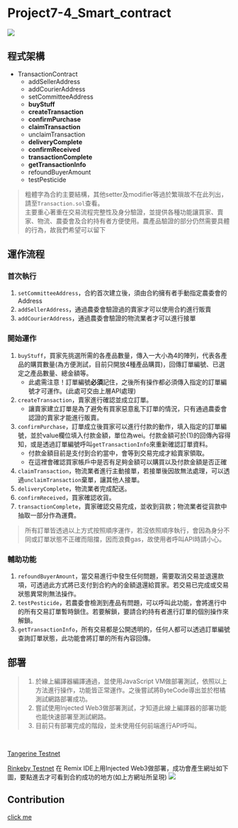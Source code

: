 # Project7-4_Smart_contract
![](https://i.imgur.com/jeD6XJI.png)
## 程式架構
- TransactionContract
    - addSellerAddress
    - addCourierAddress
    - setCommitteeAddress
    - **buyStuff**
    - **createTransaction**
    - **confirmPurchase**
    - **claimTransaction**
    - unclaimTransaction
    - **deliveryComplete**
    - **confirmReceived**
    - **transactionComplete**
    - **getTransactionInfo**
    - refoundBuyerAmount
    - testPesticide

> 粗體字為合約主要結構，其他setter及modifier等過於繁瑣故不在此列出，請至`Transaction.sol`查看。  
> 主要重心著重在交易流程完整性及身分驗證，並提供各種功能讓買家、賣家、物流、農委會及合約持有者方便使用。農產品驗證的部分仍然需要具體的行為，故我們希望可以留下

## 運作流程

### 首次執行
1. `setCommitteeAddress`，合約首次建立後，須由合約擁有者手動指定農委會的Address
2. `addSellerAddress`，通過農委會驗證過的賣家才可以使用合約進行販賣
3. `addCourierAddress`，通過農委會驗證的物流業者才可以進行接單

### 開始運作
1. `buyStuff`，買家先挑選所需的各產品數量，傳入一大小為4的陣列，代表各產品的購買數量(為方便測試，目前只開放4種產品購買)，回傳訂單編號、已選定之產品數量、總金額等。
   - 此處需注意！訂單編號**必須**記住，之後所有操作都必須傳入指定的訂單編號才可運作。(此處可交由上層API處理)
2. `createTransaction`，賣家進行確認並成立訂單。
   - 讓賣家建立訂單是為了避免有買家惡意亂下訂單的情況，只有通過農委會認證的賣家才能進行販賣。
3. `confirmPurchase`，訂單成立後買家可以進行付款的動作，填入指定的訂單編號，並於value欄位填入付款金額，單位為wei。付款金額可於(1)的回傳內容得知，或是透過訂單編號呼叫`getTransactionInfo`來重新確認訂單資料。
   - 付款金額目前是支付到合約當中，會等到交易完成才給賣家領取。
   - 在這裡會確認買家帳戶中是否有足夠金額可以購買以及付款金額是否正確
4. `claimTransaction`，物流業者進行主動接單，若接單後因故無法處理，可以透過`unclaimTransaction`棄單，讓其他人接單。
5. `deliveryComplete`，物流業者完成配送。
6. `confirmReceived`，買家確認收貨。
7. `transactionComplete`，賣家確認交易完成，並收到貨款；物流業者從貨款中抽取一部分作為運費。

> 所有訂單皆透過以上方式按照順序運作，若沒依照順序執行，會因為身分不同或訂單狀態不正確而阻擋，因而浪費gas，故使用者呼叫API時請小心。

### 輔助功能
1. `refoundBuyerAmount`，當交易進行中發生任何問題，需要取消交易並退還款項，可透過此方式將已支付到合約內的金額退還給買家。若交易已完成或交易狀態異常則無法操作。
2. `testPesticide`，若農委會檢測到產品有問題，可以呼叫此功能，會將進行中的所有交易訂單暫時鎖住。若要解鎖，要請合約持有者進行訂單的個別操作來解鎖。
3. `getTransactionInfo`，所有交易都是公開透明的，任何人都可以透過訂單編號查詢訂單狀態，此功能會將訂單的所有內容回傳。

## 部署
> 1. 於線上編譯器編譯通過，並使用JavaScript VM做部署測試，依照以上方法進行操作，功能皆正常運作。之後嘗試將ByteCode導出並於柑橘測試網路部署成功。  
> 2. 嘗試使用Injected Web3做部署測試，才知道此線上編譯器的部署功能也能快速部署至測試網路。  
> 3. 目前只有部署完成的階段，並未使用任何前端進行API呼叫。
<br>

[Tangerine Testnet](https://testnet.tangerine.garden/transaction/0x0e2214d90002da3361d4776e486e6caad9c7315c55e875102da18cdee0f6202c)

[Rinkeby Testnet](https://rinkeby.etherscan.io/tx/0x65a4960a7f157a66e045eb80d2748103a5d61ad0efef0d6f37e8a61729cc0570)
在 Remix IDE上用Injected Web3做部署，成功會產生網址如下圖，要點進去才可看到合約成功的地方(如上方網址所呈現)
![](https://i.imgur.com/H0oUZ8B.png)

## Contribution
[click me](https://hackmd.io/@molrobot/B1AeclryL)
